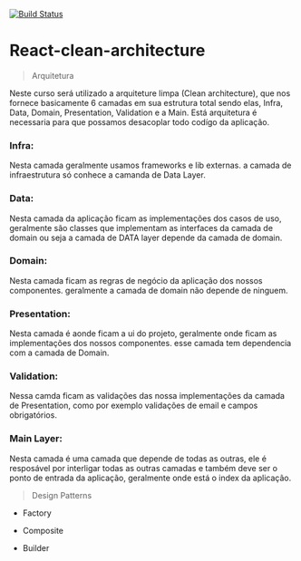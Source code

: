 [![Build Status](https://travis-ci.org/hbleao/React-clean-architecture.svg?branch=main)](https://travis-ci.org/hbleao/React-clean-architecture)

# React-clean-architecture

> Arquitetura

Neste curso será utilizado a arquiteture limpa (Clean architecture), que nos
fornece basicamente 6 camadas em sua estrutura total sendo elas, Infra, Data,
Domain, Presentation, Validation e a Main. Está arquitetura é necessaria para
que possamos desacoplar todo codígo da aplicação.

### Infra:
Nesta camada geralmente usamos frameworks e lib externas.
a camada de infraestrutura só conhece a camanda de Data Layer.

### Data:
Nesta camada da aplicação ficam as implementações dos casos de uso, geralmente
são classes que implementam as interfaces da camada de domain ou seja a camada
de DATA layer depende da camada de domain.

### Domain: 
Nesta camada ficam as regras de negócio da aplicação dos nossos componentes. 
geralmente a camada de domain não depende de ninguem.

### Presentation:
Nesta camada é aonde ficam a ui do projeto, geralmente onde ficam as 
implementações dos nossos componentes. esse camada tem dependencia com a camada
de Domain.

### Validation:
Nessa camda ficam as validações das nossa implementações da camada de 
Presentation, como por exemplo validações de email e campos obrigatórios.

### Main Layer:
Nesta camada é uma camada que depende de todas as outras, ele é resposável por
interligar todas as outras camadas e também deve ser o ponto de entrada
da aplicação, geralmente onde está o index da aplicação.

> Design Patterns 

- Factory

- Composite

- Builder